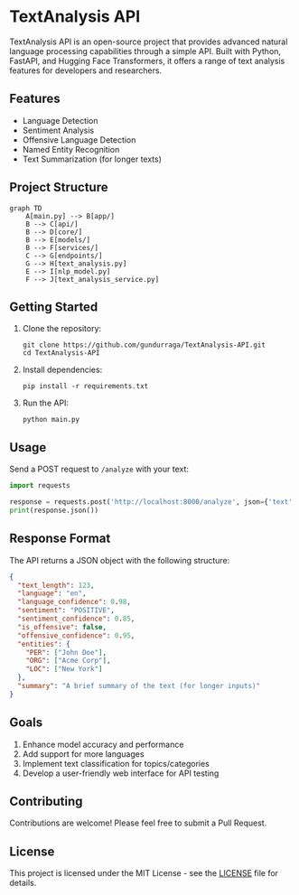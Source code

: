 # TextAnalysis API

TextAnalysis API is an open-source project that provides advanced natural language processing capabilities through a simple API. Built with Python, FastAPI, and Hugging Face Transformers, it offers a range of text analysis features for developers and researchers.

## Features

- Language Detection
- Sentiment Analysis
- Offensive Language Detection
- Named Entity Recognition
- Text Summarization (for longer texts)

## Project Structure

```mermaid
graph TD
    A[main.py] --> B[app/]
    B --> C[api/]
    B --> D[core/]
    B --> E[models/]
    B --> F[services/]
    C --> G[endpoints/]
    G --> H[text_analysis.py]
    E --> I[nlp_model.py]
    F --> J[text_analysis_service.py]
```

## Getting Started

1. Clone the repository:

   ```
   git clone https://github.com/gundurraga/TextAnalysis-API.git
   cd TextAnalysis-API
   ```

2. Install dependencies:

   ```
   pip install -r requirements.txt
   ```

3. Run the API:
   ```
   python main.py
   ```

## Usage

Send a POST request to `/analyze` with your text:

```python
import requests

response = requests.post('http://localhost:8000/analyze', json={'text': 'Your text here'})
print(response.json())
```

## Response Format

The API returns a JSON object with the following structure:

```json
{
  "text_length": 123,
  "language": "en",
  "language_confidence": 0.98,
  "sentiment": "POSITIVE",
  "sentiment_confidence": 0.85,
  "is_offensive": false,
  "offensive_confidence": 0.95,
  "entities": {
    "PER": ["John Doe"],
    "ORG": ["Acme Corp"],
    "LOC": ["New York"]
  },
  "summary": "A brief summary of the text (for longer inputs)"
}
```

## Goals

1. Enhance model accuracy and performance
2. Add support for more languages
3. Implement text classification for topics/categories
4. Develop a user-friendly web interface for API testing

## Contributing

Contributions are welcome! Please feel free to submit a Pull Request.

## License

This project is licensed under the MIT License - see the [LICENSE](LICENSE) file for details.
